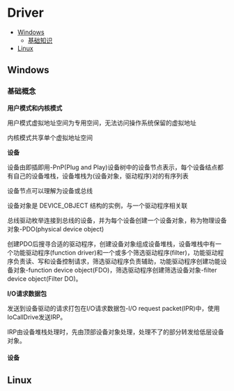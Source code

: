# Driver
* [Windows](#Windows)
  - [基础知识](#基础知识)
* [Linux](#Linux)

## Windows
### 基础概念
**用户模式和内核模式**

用户模式虚拟地址空间为专用空间，无法访问操作系统保留的虚拟地址

内核模式共享单个虚拟地址空间

**设备**

设备由即插即用-PnP(Plug and Play)设备树中的设备节点表示，每个设备结点都有自己的设备堆栈，设备堆栈为(设备对象，驱动程序)对的有序列表

设备节点可以理解为设备或总线

设备对象是 DEVICE_OBJECT 结构的实例，与一个驱动程序相关联

总线驱动枚举连接到总线的设备，并为每个设备创建一个设备对象，称为物理设备对象-PDO(physical device object)

创建PDO后搜寻合适的驱动程序，创建设备对象组成设备堆栈，设备堆栈中有一个功能驱动程序(function driver)和一个或多个筛选驱动程序(filter)，功能驱动程序负责读、写和设备控制请求，筛选驱动程序负责辅助，功能驱动程序创建功能设备对象-function device object(FDO)，筛选驱动程序创建筛选设备对象-filter device object(Filter DO)。

**I/O请求数据包**

发送到设备驱动的请求打包在I/O请求数据包-I/O request packet(IPR)中，使用IoCallDrive发送IRP。

IRP由设备堆栈处理时，先由顶部设备对象处理，处理不了的部分转发给低层设备对象。

#### 设备

## Linux
